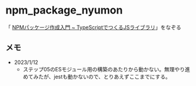 # npm_package_nyumon
「 [NPMパッケージ作成入門 ~ TypeScriptでつくるJSライブラリ](https://zenn.dev/sprout2000/books/9325fe6c9c1ba9)」をなぞる

## メモ
- 2023/1/12
  - ステップ05のESモジュール用の構築のあたりから動かない。無理やり進めてみたが、jestも動かないので、とりあえずここまでにする。

